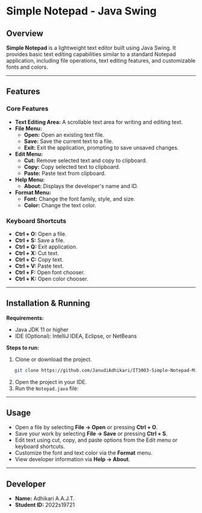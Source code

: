# Simple Notepad - Java Swing

## Overview
**Simple Notepad** is a lightweight text editor built using Java Swing. It provides basic text editing capabilities similar to a standard Notepad application, including file operations, text editing features, and customizable fonts and colors.

---

## Features

### Core Features
- **Text Editing Area:** A scrollable text area for writing and editing text.
- **File Menu:**
  - **Open:** Open an existing text file.
  - **Save:** Save the current text to a file.
  - **Exit:** Exit the application, prompting to save unsaved changes.
- **Edit Menu:**
  - **Cut:** Remove selected text and copy to clipboard.
  - **Copy:** Copy selected text to clipboard.
  - **Paste:** Paste text from clipboard.
- **Help Menu:**
  - **About:** Displays the developer's name and ID.
- **Format Menu:**
  - **Font:** Change the font family, style, and size.
  - **Color:** Change the text color.

### Keyboard Shortcuts
- **Ctrl + O:** Open a file.
- **Ctrl + S:** Save a file.
- **Ctrl + Q:** Exit application.
- **Ctrl + X:** Cut text.
- **Ctrl + C:** Copy text.
- **Ctrl + V:** Paste text.
- **Ctrl + F:** Open font chooser.
- **Ctrl + K:** Open color chooser.

---

## Installation & Running

**Requirements:**
- Java JDK 11 or higher
- IDE (Optional): IntelliJ IDEA, Eclipse, or NetBeans

**Steps to run:**
1. Clone or download the project.
```bash
   git clone https://github.com/JanudiAdhikari/IT3003-Simple-Notepad-Mini-Project.git
```
2. Open the project in your IDE.
3. Run the `Notepad.java` file:

---

## Usage

* Open a file by selecting **File → Open** or pressing **Ctrl + O**.
* Save your work by selecting **File → Save** or pressing **Ctrl + S**.
* Edit text using cut, copy, and paste options from the Edit menu or keyboard shortcuts.
* Customize the font and text color via the **Format** menu.
* View developer information via **Help → About**.

---

## Developer

* **Name:** Adhikari A.A.J.T.
* **Student ID:** 2022s19721
